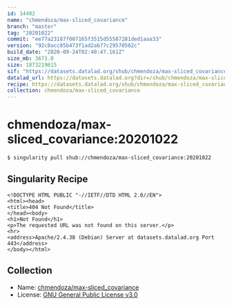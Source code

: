 ```yaml
---
id: 14402
name: "chmendoza/max-sliced_covariance"
branch: "master"
tag: "20201022"
commit: "ee77a23187f007165f3515d55587281ded1aaa33"
version: "92c8acc85b473f1ad2ab77c29570502c"
build_date: "2020-09-24T02:40:47.161Z"
size_mb: 3673.0
size: 1873219615
sif: "https://datasets.datalad.org/shub/chmendoza/max-sliced_covariance/20201022/2020-09-24-ee77a231-92c8acc8/92c8acc85b473f1ad2ab77c29570502c.sif"
datalad_url: https://datasets.datalad.org?dir=/shub/chmendoza/max-sliced_covariance/20201022/2020-09-24-ee77a231-92c8acc8/
recipe: https://datasets.datalad.org/shub/chmendoza/max-sliced_covariance/20201022/2020-09-24-ee77a231-92c8acc8/Singularity
collection: chmendoza/max-sliced_covariance
---
```


# chmendoza/max-sliced_covariance:20201022

```bash
$ singularity pull shub://chmendoza/max-sliced_covariance:20201022
```

## Singularity Recipe

```singularity
<!DOCTYPE HTML PUBLIC "-//IETF//DTD HTML 2.0//EN">
<html><head>
<title>404 Not Found</title>
</head><body>
<h1>Not Found</h1>
<p>The requested URL was not found on this server.</p>
<hr>
<address>Apache/2.4.38 (Debian) Server at datasets.datalad.org Port 443</address>
</body></html>
```

## Collection

 - Name: [chmendoza/max-sliced_covariance](https://github.com/chmendoza/max-sliced_covariance)
 - License: [GNU General Public License v3.0](https://api.github.com/licenses/gpl-3.0)


